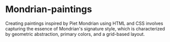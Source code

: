 # Mondrian-paintings
Creating paintings inspired by Piet Mondrian using HTML and CSS involves capturing the essence of Mondrian's signature style, which is characterized by geometric abstraction, primary colors, and a grid-based layout.
